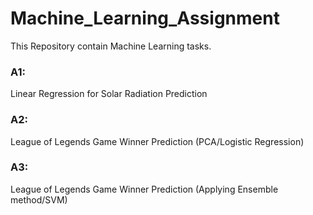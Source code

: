 # Machine_Learning_Assignment
This Repository contain Machine Learning tasks.

### A1: 
Linear Regression for Solar Radiation Prediction
### A2:
League of Legends Game Winner Prediction (PCA/Logistic Regression)
### A3:
League of Legends Game Winner Prediction (Applying Ensemble method/SVM)

